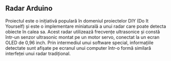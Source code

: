 ## Radar Arduino
Proiectul  este o inițiativă populară în domeniul proiectelor DIY (Do It  Yourself) și este  o implementare  miniaturală  a unui radar care poate detecta obiecte în 
calea sa. Acest radar utilizează frecvențe ultrasonice și constă într-un senzor ultrasonic montat pe un motor servo, conectat la un ecran OLED de 0,96 inch. Prin intermediul unui software special, informațiile detectate sunt afișate pe ecranul unui computer într-o formă similară interfeței unui radar tradițional.
